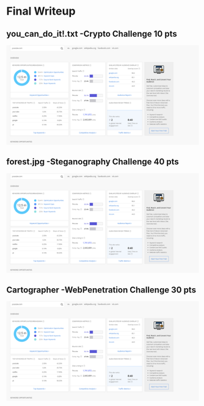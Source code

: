 
# Final Writeup

## you_can_do_it!.txt -Crypto Challenge 10 pts

![cheat sheet](images/alexa.PNG)

## forest.jpg -Steganography Challenge 40 pts

![cheat sheet](images/alexa.PNG)

## Cartographer -WebPenetration Challenge 30 pts

![cheat sheet](images/alexa.PNG)
